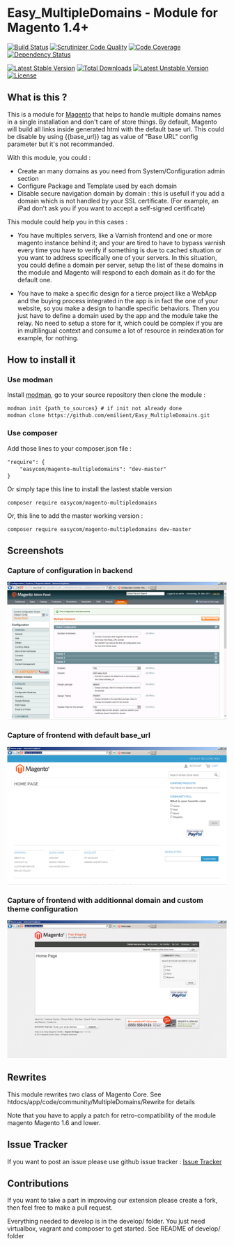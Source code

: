 # Easy_MultipleDomains - Module for Magento 1.4+

[![Build Status](https://travis-ci.org/easycom-xmedias/Easy_MultipleDomains.svg?branch=master)](https://travis-ci.org/emilient/Easy_MultipleDomains)
[![Scrutinizer Code Quality](https://scrutinizer-ci.com/g/easycom-xmedias/Easy_MultipleDomains/badges/quality-score.png?b=master)](https://scrutinizer-ci.com/g/emilient/Easy_MultipleDomains/?branch=master)
[![Code Coverage](https://scrutinizer-ci.com/g/easycom-xmedias/Easy_MultipleDomains/badges/coverage.png?b=master)](https://scrutinizer-ci.com/g/emilient/Easy_MultipleDomains/?branch=master)
[![Dependency Status](https://www.versioneye.com/user/projects/54ff26e54a10643473000042/badge.svg?style=flat)](https://www.versioneye.com/user/projects/54ff26e54a10643473000042)

[![Latest Stable Version](https://poser.pugx.org/easycom/magento-multipledomains/v/stable.svg)](https://packagist.org/packages/easycom/magento-multipledomains) 
[![Total Downloads](https://poser.pugx.org/easycom/magento-multipledomains/downloads.svg)](https://packagist.org/packages/easycom/magento-multipledomains) 
[![Latest Unstable Version](https://poser.pugx.org/easycom/magento-multipledomains/v/unstable.svg)](https://packagist.org/packages/easycom/magento-multipledomains) 
[![License](https://poser.pugx.org/easycom/magento-multipledomains/license.svg)](http://opensource.org/licenses/MIT)

## What is this ?

This is a module for [Magento](http://magento.com/) that helps to handle multiple domains names in a single installation and don't care of store things.
By default, Magento will build all links inside generated html with the default base url. This could be disable by using {{base_url}} tag as value of "Base URL" config parameter but it's not recommanded.

With this module, you could : 
 - Create an many domains as you need from System/Configuration admin section
 - Configure Package and Template used by each domain
 - Disable secure navigation domain by domain : this is usefull if you add a domain which is not handled by your SSL certificate. (For example, an iPad don't ask you if you want to accept a self-signed certificate)

This module could help you in this cases : 
 - You have multiples servers, like a Varnish frontend and one or more magento instance behind it; and your are tired to have to bypass varnish every time you have to verify if something is due to cached situation or you want to address specifically one of your servers.
 In this situation, you could define a domain per server, setup the list of these domains in the module and Magento will respond to each domain as it do for the default one.

 - You have to make a specific design for a tierce project like a WebApp and the buying process integrated in the app is in fact the one of your website, so you make a design to handle specific behaviors. Then you just have to define a domain used by the app and the module take the relay.
 No need to setup a store for it, which could be complex if you are in multilingual context and consume a lot of resource in reindexation for example, for nothing.

## How to install it

### Use modman
Install [modman](https://github.com/colinmollenhour/modman), go to your source repository then clone the module :
```
modman init {path_to_sources} # if init not already done
modman clone https://github.com/emilient/Easy_MultipleDomains.git
```

### Use composer
Add those lines to your composer.json file :
```
"require": {
    "easycom/magento-multipledomains": "dev-master"
}
```

Or simply tape this line to install the lastest stable version
```
composer require easycom/magento-multipledomains
```

Or, this line to add the master working version :
```
composer require easycom/magento-multipledomains dev-master
```


## Screenshots

### Capture of configuration in backend
<img src='https://raw.githubusercontent.com/Easycom-Solutions/Easy_MultipleDomains/master/screenshots/screenshot-001.png' alt="Capture of configuration in backend" /><br/>

### Capture of frontend with default base_url
<img src='https://raw.githubusercontent.com/Easycom-Solutions/Easy_MultipleDomains/master/screenshots/screenshot-002.png' alt="Capture of frontend with default base_url" /><br/>

### Capture of frontend with additionnal domain and custom theme configuration
<img src='https://raw.githubusercontent.com/Easycom-Solutions/Easy_MultipleDomains/master/screenshots/screenshot-003.png' alt="Capture of frontend with additionnal domain and custom theme configuration" /><br/>

## Rewrites
This module rewrites two class of Magento Core.
See htdocs/app/code/community/MultipleDomains/Rewrite for details

Note that you have to apply a patch for retro-compatibility of the module magento Magento 1.6 and lower.

## Issue Tracker

If you want to post an issue please use github issue tracker : [Issue Tracker](https://github.com/Easycom-Solutions/Easy_MultipleDomains/issues)


## Contributions


If you want to take a part in improving our extension please create a fork, then feel free to make a pull request.

Everything needed to develop is in the develop/ folder.
You just need virtualbox, vagrant and composer to get started. See README of develop/ folder

